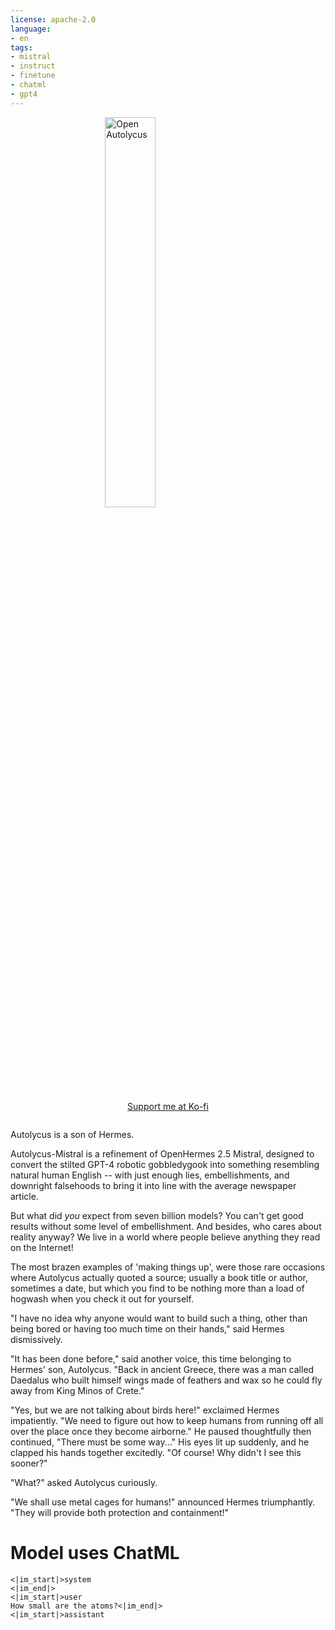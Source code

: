```yaml
---
license: apache-2.0
language:
- en
tags:
- mistral
- instruct
- finetune
- chatml
- gpt4
---
```


<!-- header start -->
<div style="display: flex; flex-direction: column; align-items: center;">
</div>  
<div style="width: 100%;">
    <img src="https://huggingface.co/FPHam/OpenAutolycus-Mistral_7B/resolve/main/openautolycustitle.jpg" alt="Open Autolycus" style="width: 40%; min-width: 200px; display: block; margin: auto;">
</div>
<div style="display: flex; flex-direction: column; align-items: center;">
        <p><a href="https://ko-fi.com/Q5Q5MOB4M">Support me at Ko-fi</a></p>
    </div>
<!-- header end -->

Autolycus is a son of Hermes.

Autolycus-Mistral is a refinement of OpenHermes 2.5 Mistral, designed to convert the stilted GPT-4 robotic gobbledygook into something resembling natural human English -- with just enough lies, embellishments, and downright falsehoods to bring it into line with the average newspaper article.

But what did *you* expect from seven billion models? You can't get good results without some level of embellishment. And besides, who cares about reality anyway? We live in a world where people believe anything they read on the Internet!

The most brazen examples of 'making things up', were those rare occasions where Autolycus actually quoted a source; usually a book title or author, sometimes a date, but which you find to be nothing more than a load of hogwash when you check it out for yourself. 

"I have no idea why anyone would want to build such a thing, other than being bored or having too much time on their hands," said Hermes dismissively.

"It has been done before," said another voice, this time belonging to Hermes' son, Autolycus. "Back in ancient Greece, there was a man called Daedalus who built himself wings made of feathers and wax so he could fly away from King Minos of Crete."

"Yes, but we are not talking about birds here!" exclaimed Hermes impatiently. "We need to figure out how to keep humans from running off all over the place once they become airborne." He paused thoughtfully then continued, "There must be some way..." His eyes lit up suddenly, and he clapped his hands together excitedly. "Of course! Why didn't I see this sooner?"

"What?" asked Autolycus curiously.

"We shall use metal cages for humans!" announced Hermes triumphantly. "They will provide both protection and containment!"

# Model uses ChatML

```
<|im_start|>system
<|im_end|>
<|im_start|>user
How small are the atoms?<|im_end|>
<|im_start|>assistant
```

